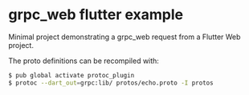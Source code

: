 # grpc_web flutter example

Minimal project demonstrating a grpc_web request from a Flutter Web project.

The proto definitions can be recompiled with:

```sh
$ pub global activate protoc_plugin
$ protoc --dart_out=grpc:lib/ protos/echo.proto -I protos
```
